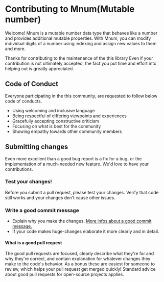 # Contributing to Mnum(Mutable number)

Welcome! Mnum is a mutable number data type that behaves like a number and provides additional mutable properties. With Mnum, you can modify individual digits of a number using indexing and assign new values to them and more.

Thanks for contributing to the maintenance of the this library
Even if your contribution is not ultimately accepted, the fact
you put time and effort into helping out is greatly appreciated.

## Code of Conduct

Everyone participating in the this community, 
are requested to follow below code of conducts.

* Using welcoming and inclusive language
* Being respectful of differing viewpoints and experiences
* Gracefully accepting constructive criticism
* Focusing on what is best for the community
* Showing empathy towards other community members

## Submitting changes

Even more excellent than a good bug report is a fix for a bug, or the
implementation of a much-needed new feature. We'd love to have
your contributions.


### Test your changes!

Before you submit a pull request, please test your changes.
Verify that code still works and your changes don't cause other issues.

### Write a good commit message

* Explain why you make the changes. [More infos about a good commit message.][commit_message]
* If your code makes huge-changes elaborate it more clearly and in detail.

#### What is a good pull request
The good pull requests are focused, clearly describe what they're for
and why they're correct, and contain explanation for whatever changes they
make to the code's behavior.  As a bonus these are easiest for someone
to review, which helps your pull request get merged quickly!  Standard
advice about good pull requests for open-source projects applies.


[commit_message]: http://tbaggery.com/2008/04/19/a-note-about-git-commit-messages.html